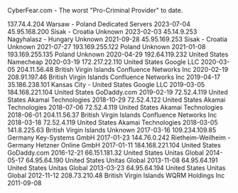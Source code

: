 CyberFear.com - The worst "Pro-Criminal Provider" to date.

137.74.4.204	Warsaw - Poland	Dedicated Servers	2023-07-04
45.95.168.200	Sisak - Croatia	Unknown	2023-02-03
45.14.9.253	Nagyhalasz - Hungary	Unknown	2021-09-28
45.95.169.253	Sisak - Croatia	Unknown	2021-07-27
193.169.255.122	Poland	Unknown	2021-01-08
193.169.255.135	Poland	Unknown	2020-04-29
192.64.119.232	United States	Namecheap	2020-03-19
172.217.22.110	United States	Google LLC	2020-03-05
204.11.56.48	British Virgin Islands	Confluence Networks Inc	2020-02-19
208.91.197.46	British Virgin Islands	Confluence Networks Inc	2019-04-17
35.186.238.101	Kansas City - United States	Google LLC	2019-03-05
184.168.221.104	United States	GoDaddy.com	2019-02-19
72.52.4.119	United States	Akamai Technologies	2018-10-29
72.52.4.122	United States	Akamai Technologies	2018-07-06
72.52.4.119	United States	Akamai Technologies	2018-06-01
204.11.56.37	British Virgin Islands	Confluence Networks Inc	2018-03-18
72.52.4.119	United States	Akamai Technologies	2018-03-05
141.8.225.63	British Virgin Islands	Unknown	2017-03-16
109.234.109.85	Germany	Key-Systems GmbH	2017-01-23
144.76.0.242	Rietheim-Weilheim - Germany	Hetzner Online GmbH	2017-01-11
184.168.221.104	United States	GoDaddy.com	2016-12-21
66.151.181.32	United States	Unitas Global	2014-05-17
64.95.64.190	United States	Unitas Global	2013-11-08
64.95.64.191	United States	Unitas Global	2013-03-23
64.95.64.194	United States	Unitas Global	2012-11-12
208.73.210.48	British Virgin Islands	WQRM Holdings Inc	2011-09-08